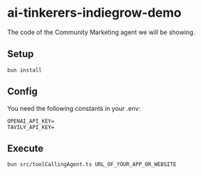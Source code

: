 # ai-tinkerers-indiegrow-demo

The code of the Community Marketing agent we will be showing.

## Setup

```
bun install
```

## Config

You need the following constants in your .env:

```
OPENAI_API_KEY=
TAVILY_API_KEY=
```

## Execute

```
bun src/toolCallingAgent.ts URL_OF_YOUR_APP_OR_WEBSITE
```
